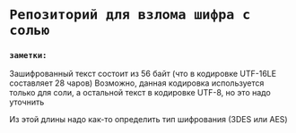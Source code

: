 # `Репозиторий для взлома шифра с солью`
### `заметки:`
Зашифрованный текст состоит из 56 байт (что в кодировке UTF-16LE составляет 28 чаров)
Возможно, данная кодировка используется только для соли, а остальной текст в кодировке UTF-8, но это надо уточнить

Из этой длины надо как-то определить тип шифрования (3DES или AES)